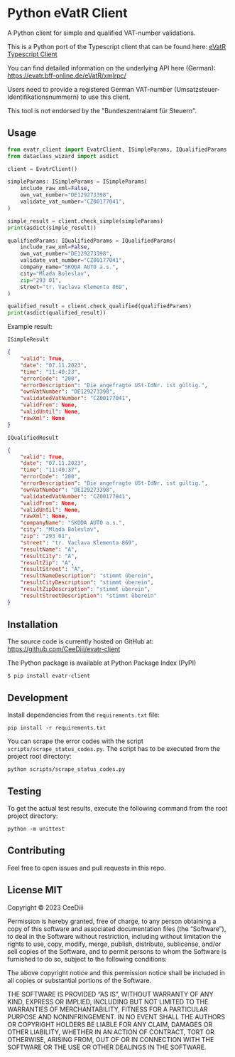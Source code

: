 # Python eVatR Client

A Python client for simple and qualified VAT-number validations.

This is a Python port of the Typescript client that can be found here: [eVatR Typescript Client](https://github.com/qqilihq/evatr/tree/master)

You can find detailed information on the underlying API here (German): https://evatr.bff-online.de/eVatR/xmlrpc/

Users need to provide a registered German VAT-number (Umsatzsteuer-Identifikationsnummern) to use this client.

This tool is not endorsed by the "Bundeszentralamt für Steuern".

## Usage

```python
from evatr_client import EvatrClient, ISimpleParams, IQualifiedParams
from dataclass_wizard import asdict

client = EvatrClient()

simpleParams: ISimpleParams = ISimpleParams(
    include_raw_xml=False,
    own_vat_number="DE129273398",
    validate_vat_number="CZ00177041",
)

simple_result = client.check_simple(simpleParams)
print(asdict(simple_result))

qualifiedParams: IQualifiedParams = IQualifiedParams(
    include_raw_xml=False,
    own_vat_number="DE129273398",
    validate_vat_number="CZ00177041",
    company_name="SKODA AUTO a.s.",
    city="Mlada Boleslav",
    zip="293 01",
    street="tr. Vaclava Klementa 869",
)

qualified_result = client.check_qualified(qualifiedParams)
print(asdict(qualified_result))
```

Example result:

`ISimpleResult`
```json
{
    "valid": True,
    "date": "07.11.2023",
    "time": "11:40:23",
    "errorCode": "200",
    "errorDescription": "Die angefragte USt-IdNr. ist gültig.",
    "ownVatNumber": "DE129273398",
    "validatedVatNumber": "CZ00177041",
    "validFrom": None,
    "validUntil": None,
    "rawXml": None
}
```

`IQualifiedResult`

```json
{
    "valid": True, 
    "date": "07.11.2023", 
    "time": "11:40:37", 
    "errorCode": "200", 
    "errorDescription": "Die angefragte USt-IdNr. ist gültig.", 
    "ownVatNumber": "DE129273398", 
    "validatedVatNumber": "CZ00177041", 
    "validFrom": None, 
    "validUntil": None, 
    "rawXml": None, 
    "companyName": "SKODA AUTO a.s.", 
    "city": "Mlada Boleslav",
    "zip": "293 01", 
    "street": "tr. Vaclava Klementa 869", 
    "resultName": "A", 
    "resultCity": "A", 
    "resultZip": "A", 
    "resultStreet": "A", 
    "resultNameDescription": "stimmt überein",
    "resultCityDescription": "stimmt überein", 
    "resultZipDescription": "stimmt überein", 
    "resultStreetDescription": "stimmt überein"
}

```

## Installation

The source code is currently hosted on GitHub at: https://github.com/CeeDiii/evatr-client

The Python package is available at Python Package Index (PyPI)

```
$ pip install evatr-client
```

## Development

Install dependencies from the `requirements.txt` file:

```shell
pip install -r requirements.txt
```

You can scrape the error codes with the script `scripts/scrape_status_codes.py`. The script has to be executed from the project root directory:

```shell
python scripts/scrape_status_codes.py
```

## Testing

To get the actual test results, execute the following command from the root project directory:

```shell
python -m unittest
```

## Contributing

Feel free to open issues and pull requests in this repo.

## License MIT

Copyright © 2023 CeeDiii

Permission is hereby granted, free of charge, to any person obtaining a copy of this software and associated documentation files (the “Software”), to deal in the Software without restriction, including without limitation the rights to use, copy, modify, merge, publish, distribute, sublicense, and/or sell copies of the Software, and to permit persons to whom the Software is furnished to do so, subject to the following conditions:

The above copyright notice and this permission notice shall be included in all copies or substantial portions of the Software.

THE SOFTWARE IS PROVIDED “AS IS”, WITHOUT WARRANTY OF ANY KIND, EXPRESS OR IMPLIED, INCLUDING BUT NOT LIMITED TO THE WARRANTIES OF MERCHANTABILITY, FITNESS FOR A PARTICULAR PURPOSE AND NONINFRINGEMENT. IN NO EVENT SHALL THE AUTHORS OR COPYRIGHT HOLDERS BE LIABLE FOR ANY CLAIM, DAMAGES OR OTHER LIABILITY, WHETHER IN AN ACTION OF CONTRACT, TORT OR OTHERWISE, ARISING FROM, OUT OF OR IN CONNECTION WITH THE SOFTWARE OR THE USE OR OTHER DEALINGS IN THE SOFTWARE.

